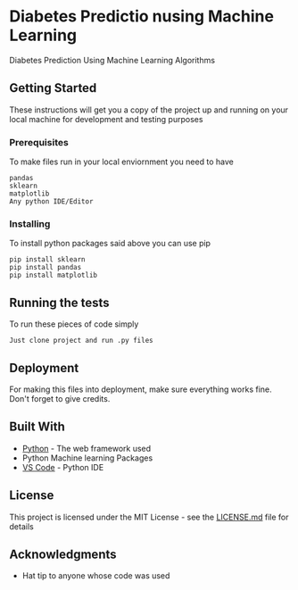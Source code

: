 # Diabetes Predictio nusing Machine Learning
Diabetes Prediction Using Machine Learning Algorithms  


## Getting Started

These instructions will get you a copy of the project up and running on your local machine for development and testing purposes

### Prerequisites

To make files run in your local enviornment you need to have 

```
pandas
sklearn
matplotlib
Any python IDE/Editor
```

### Installing

To install python packages said above you can use pip

```
pip install sklearn
pip install pandas
pip install matplotlib
```
## Running the tests

To run these pieces of code simply 
```
Just clone project and run .py files
```

## Deployment

For making this files into deployment, make sure everything works fine. Don't forget to give credits.

## Built With

* [Python](https://www.python.org/) - The web framework used
* Python Machine learning Packages
* [VS Code](https://code.visualstudio.com/) - Python IDE

## License

This project is licensed under the MIT License - see the [LICENSE.md](LICENSE.md) file for details

## Acknowledgments

* Hat tip to anyone whose code was used




